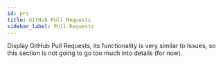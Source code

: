 ```yaml
---
id: prs
title: GitHub Pull Requests
sidebar_label: Pull Requests
---
```


Display GitHub Pull Requests, its functionality is very similar to Issues, so this section is not going to go too much into details (for now).
